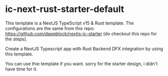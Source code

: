 # ic-next-rust-starter-default

This template is a NextJS TypeScript v15 & Rust template. The configurations are the same from this repo: https://github.com/dappblock/nextjs-ic-starter (do checkout this repo for the steps).

Create a NextJS Typescript app with Rust Backend DFX integration by using this template.

You can use thie template if you want. sorry for the starter design, i didn't have time for it. 